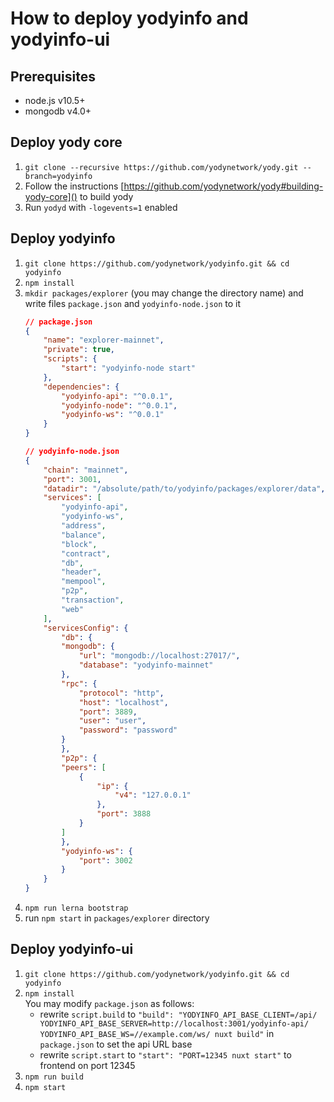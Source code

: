 # How to deploy yodyinfo and yodyinfo-ui

## Prerequisites
* node.js v10.5+
* mongodb v4.0+

## Deploy yody core
1. `git clone --recursive https://github.com/yodynetwork/yody.git --branch=yodyinfo`
2. Follow the instructions [https://github.com/yodynetwork/yody#building-yody-core]() to build yody
3. Run `yodyd` with `-logevents=1` enabled

## Deploy yodyinfo
1. `git clone https://github.com/yodynetwork/yodyinfo.git && cd yodyinfo`
2. `npm install`
3. `mkdir packages/explorer` (you may change the directory name) and write files `package.json` and `yodyinfo-node.json` to it
    ```json
    // package.json
    {
        "name": "explorer-mainnet",
        "private": true,
        "scripts": {
            "start": "yodyinfo-node start"
        },
        "dependencies": {
            "yodyinfo-api": "^0.0.1",
            "yodyinfo-node": "^0.0.1",
            "yodyinfo-ws": "^0.0.1"
        }
    }
    ```
    ```json
    // yodyinfo-node.json
    {
        "chain": "mainnet",
        "port": 3001,
        "datadir": "/absolute/path/to/yodyinfo/packages/explorer/data",
        "services": [
            "yodyinfo-api",
            "yodyinfo-ws",
            "address",
            "balance",
            "block",
            "contract",
            "db",
            "header",
            "mempool",
            "p2p",
            "transaction",
            "web"
        ],
        "servicesConfig": {
            "db": {
            "mongodb": {
                "url": "mongodb://localhost:27017/",
                "database": "yodyinfo-mainnet"
            },
            "rpc": {
                "protocol": "http",
                "host": "localhost",
                "port": 3889,
                "user": "user",
                "password": "password"
            }
            },
            "p2p": {
            "peers": [
                {
                    "ip": {
                        "v4": "127.0.0.1"
                    },
                    "port": 3888
                }
            ]
            },
            "yodyinfo-ws": {
                "port": 3002
            }
        }
    }
    ```
4. `npm run lerna bootstrap`
5. run `npm start` in `packages/explorer` directory

## Deploy yodyinfo-ui
1. `git clone https://github.com/yodynetwork/yodyinfo.git && cd yodyinfo`
2. `npm install` \
    You may modify `package.json` as follows:
    * rewrite `script.build` to `"build": "YODYINFO_API_BASE_CLIENT=/api/ YODYINFO_API_BASE_SERVER=http://localhost:3001/yodyinfo-api/ YODYINFO_API_BASE_WS=//example.com/ws/ nuxt build"` in `package.json` to set the api URL base
    * rewrite `script.start` to `"start": "PORT=12345 nuxt start"` to frontend on port 12345
3. `npm run build`
4. `npm start`
